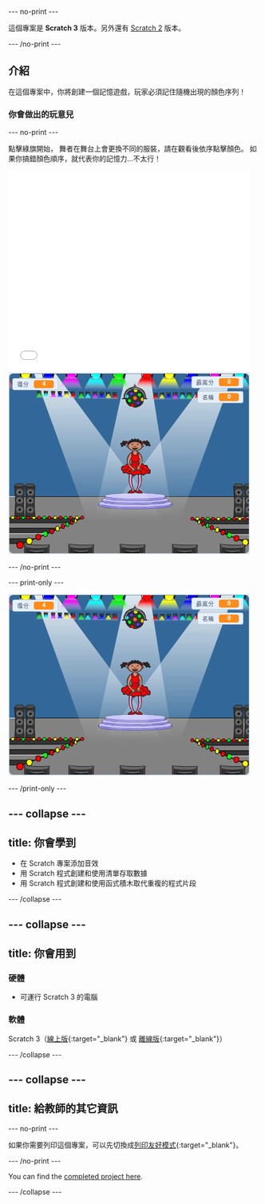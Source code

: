 \--- no-print \---

這個專案是 **Scratch 3** 版本。另外還有 [Scratch 2](https://projects.raspberrypi.org/en/projects/memory-scratch2) 版本。

\--- /no-print \---

## 介紹

在這個專案中，你將創建一個記憶遊戲，玩家必須記住隨機出現的顏色序列！

### 你會做出的玩意兒

\--- no-print \---

點擊綠旗開始， 舞者在舞台上會更換不同的服裝，請在觀看後依序點擊顏色。 如果你搞錯顏色順序，就代表你的記憶力…不太行！

<div class="scratch-preview">
  <iframe allowtransparency="true" width="485" height="402" src="//scratch.mit.edu/projects/embed/284452634/?autostart=false" frameborder="0" allowfullscreen scrolling="no" mark="crwd-mark"></iframe> <img src="images/screenshot.png" />
</div>

\--- /no-print \---

\--- print-only \---

![已完成遊戲的截圖](images/screenshot.png)

\--- /print-only \---

## \--- collapse \---

## title: 你會學到

+ 在 Scratch 專案添加音效
+ 用 Scratch 程式創建和使用清單存取數據
+ 用 Scratch 程式創建和使用函式積木取代重複的程式片段

\--- /collapse \---

## \--- collapse \---

## title: 你會用到

### 硬體

+ 可運行 Scratch 3 的電腦

### 軟體

Scratch 3（[線上版](https://rpf.io/scratchon){:target="_blank"} 或 [離線版](https://rpf.io/scratchoff){:target="_blank"}）

\--- /collapse \---

## \--- collapse \---

## title: 給教師的其它資訊

\--- no-print \---

如果你需要列印這個專案，可以先切換成[列印友好模式](https://projects.raspberrypi.org/en/projects/memory/print){:target="_blank"}。

\--- /no-print \---

You can find the [completed project here](https://rpf.io/p/en/memory-get).

\--- /collapse \---